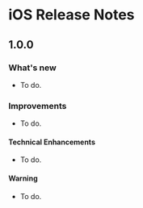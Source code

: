 # iOS Release Notes

## 1.0.0

### What's new

- To do.

### Improvements

- To do.

#### Technical Enhancements
- To do.

#### Warning

- To do.

